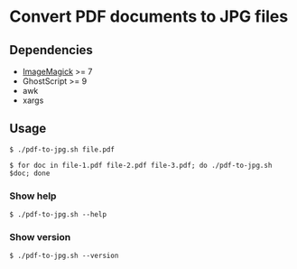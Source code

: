 # Convert PDF documents to JPG files

## Dependencies

- [ImageMagick](https://github.com/ImageMagick/ImageMagick) >= 7
- GhostScript >= 9
- awk
- xargs

## Usage

```
$ ./pdf-to-jpg.sh file.pdf
```

```
$ for doc in file-1.pdf file-2.pdf file-3.pdf; do ./pdf-to-jpg.sh $doc; done
```

### Show help

```
$ ./pdf-to-jpg.sh --help
```

### Show version

```
$ ./pdf-to-jpg.sh --version
```
